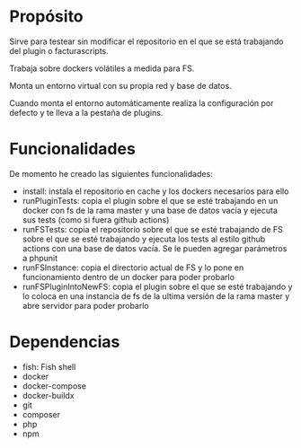 # Propósito

Sirve para testear sin modificar el repositorio en el que se está trabajando del plugin o facturascripts.

Trabaja sobre dockers volátiles a medida para FS.

Monta un entorno virtual con su propia red y base de datos.

Cuando monta el entorno automáticamente realiza la configuración por defecto y te lleva a la pestaña de plugins.

# Funcionalidades

De momento he creado las siguientes funcionalidades:

- install: instala el repositorio en cache y los dockers necesarios para ello
- runPluginTests: copia el plugin sobre el que se esté trabajando en un docker con fs de la rama master y una base de datos vacía y ejecuta sus tests (como si fuera github actions)
- runFSTests: copia el repositorio sobre el que se esté trabajando de FS sobre el que se esté trabajando y ejecuta los tests al estilo github actions con una base de datos vacía. Se le pueden agregar parámetros a phpunit
- runFSInstance: copia el directorio actual de FS y lo pone en funcionamiento dentro de un docker para poder probarlo
- runFSPluginIntoNewFS: copia el plugin sobre el que se esté trabajando y lo coloca en una instancia de fs de la ultima versión de la rama master y abre servidor para poder probarlo

# Dependencias

- fish: Fish shell
- docker
- docker-compose
- docker-buildx
- git
- composer
- php
- npm
